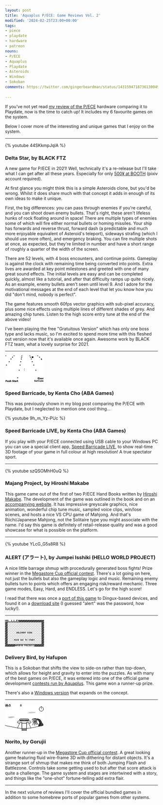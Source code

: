 ```yaml
---
layout: post
title: 'Aquaplus P/ECE: Game Reviews Vol. 2'
modified: '2024-02-25T23:00+00:00'
tags:
- piece
- playdate
- hardware
- patreon
nouns:
- P/ECE
- Aquaplus
- Playdate
- Asteroids
- Windows
- Sokoban
comments: https://twitter.com/gingerbeardman/status/1431594718736130049

---
```

If you've not yet read [my review of the P/ECE](/2021/08/19/aquaplus-piece-vs-panic-playdate/) hardware comparing it to Playdate, now is the time to catch up! It includes my 6 favourite games on the system.

Below I cover more of the interesting and unique games that I enjoy on the system.

***

{% youtube 44SKkmpJqlA %}

### Delta Star, by BLACK FTZ

A new game for P/ECE in 2021! Well, technically it's a re-release but I'll take what I can get after all these years. Especially for only [500¥ at BOOTH](https://booth.pm/en/items/3223530) (pixiv account required).

At first glance you might think this is a simple Asteroids clone, but you'd be wrong. Whilst it does share much with that concept it adds in enough of its own ideas to make it unique.

First, the big differences: you can pass through enemies if you're careful, and you can shoot down enemy bullets. That's right, these aren't lifeless hunks of rock floating around in space! There are multiple types of enemies some of which will fire either normal bullets or homing missiles. Your ship has forwards and reverse thrust, forward dash (a predictable and much more enjoyable equivalent of Asteroid's teleport), sideways strafing (which I should use more often), and emergency braking. You can fire multiple shots at once, as expected, but they're limited in number and have a short range of roughly a quarter of the width of the screen.

There are 52 levels, with 4 boss encounters, and continue points. Gameplay is against the clock with remaining time being converted into points. Extra lives are awarded at key point milestones and greeted with one of many great sound effects. The initial levels are easy and can be completed quickly, almost like a tutorial, and after that difficulty ramps up quite nicely. As an example, enemy bullets aren't seen until level 9. And I adore for the motivational messages at the end of each level that let you know how you did "don't mind, nobody is perfect".

The game features smooth 60fps vector graphics with sub-pixel accuracy, plus some nice effects using multiple lines of different shades of grey. And amazing chip tunes. Listen to the high score entry tune at the end of the above video!

I've been playing the free "Gratuitous Version" which has only one boss type and lacks music, so I'm excited to spend more time with this fleshed out version now that it's available once again. Awesome work by BLACK FTZ team, what a lovely surprise for 2021.

***

![GIF](/images/posts/piece-speed-barricade.gif#piece)

### Speed Barricade, by Kenta Cho (ABA Games)

This was previously shown in my blog post comparing the P/ECE with Playdate, but I neglected to mention one cool thing...

{% youtube 9h_m_Yz-PUc %}

### Speed Barricade LIVE, by Kenta Cho (ABA Games)

If you play with your P/ECE connected using USB cable to your Windows PC you can use a special client app, [Speed Barricade LIVE](http://www.asahi-net.or.jp/\~cs8k-cyu/piece/sbrg.html), to show real-time 3D footage of your game in full colour at high resolution! A true spectator sport.

***

{% youtube szQSOMhH0uQ %}

### Majang Project, by Hiroshi Makabe

This game came out of the first of two P/ECE Hand Books written by [Hiroshi Makabe](https://twitter.com/sinpen). The development of the game was outlined in the book and on an [accompanying website](https://web.archive.org/web/20021215064406/http://www.jc2.co.jp/p/contents2.html). It has impressive greyscale graphics, nice animation, wonderful chip tune music, sampled voice clips, win/lose scenes, and hosts a nice VS CPU game of Mahjong. And that's Riichi/Japanese Mahjong, not the Solitaire type you might associate with the name. I'd say this game is definitely of retail-release quality and was a good showcase for what is possible on the platform.

***

{% youtube YLcG_G5s8R8 %}

### ALERT (アラート), by Jumpei Isshiki (HELLO WORLD PROJECT)

A nice little barrage shmup with procedurally generated boss fights! Prize winner in the [Megastore Cup official contest](https://www.coremagazine.co.jp/megastore/piece/result.html). There's a lot going on here, not just the bullets but also the gameplay logic and music. Remaining enemy bullets turn to points which offers an engaging risk/reward mechanic. Three game modes, Easy, Hard, and ENDLESS. Let's go for the high score!

I read that there was once a [port of this game](https://mao.5ch.net/test/read.cgi/linux/1262615084) to Dingux-based devices, and found it on a [download site](https://www.axfc.net/u/976888.zip) (I guessed "alert" was the password, how lucky!).

***

![GIF](/images/posts/piece-delivery-bird.gif#piece)

### Delivery Bird, by Hafupon

This is a Sokoban that shifts the view to side-on rather than top-down, which allows for height and gravity to enter into the puzzles. As with many of the best games on P/ECE, it was entered into one of the official game development [contests run by Aquaplus](https://aquaplus.jp/piece/contest/index.html). This game won a runner-up prize.

There's also a [Windows version](https://www.vector.co.jp/magazine/softnews/050608/n0506085.html) that expands on the concept.

***

![GIF](/images/posts/piece-norito.gif#piece)

### Norito, by Gorujii

Another runner-up in the [Megastore Cup official contest](https://www.coremagazine.co.jp/megastore/piece/result.html). A great looking game featuring fluid wire-frame 3D with dithering for distant objects. It's a strange sort of shmup that makes me think of both Jumping Flash and Battlezone. Controls take some getting used to but after that score attack is quite a challenge. The game system and stages are intertwined with a story, and things like the "one-shot" fortune-telling add extra flair.

***

In the next volume of reviews I'll cover the official bundled games in addition to some homebrew ports of popular games from other systems.